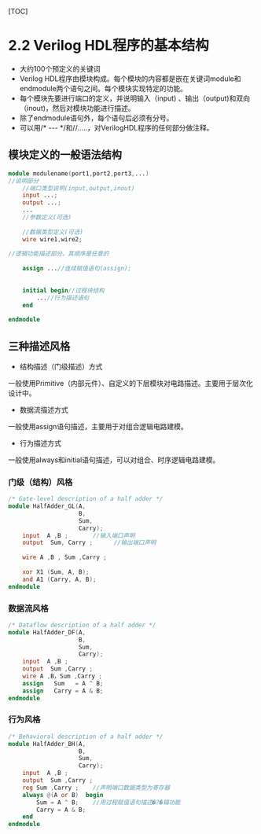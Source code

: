 [TOC]



# 2.2 Verilog HDL程序的基本结构

- 大约100个预定义的关键词
- Verilog HDL程序由模块构成。每个模块的内容都是嵌在关键词module和endmodule两个语句之间。每个模块实现特定的功能。
- 每个模块先要进行端口的定义，并说明输入（input) 、输出（output)和双向（inout)，然后对模块功能进行描述。
- 除了endmodule语句外，每个语句后必须有分号。
- 可以用/* --- */和//…..，对VerilogHDL程序的任何部分做注释。

## 模块定义的一般语法结构

```verilog
module modulename(port1,port2,port3,...)
//说明部分   
    //端口类型说明(input,output,inout)
    input ...;
    output ...;
    ...
    //参数定义(可选)
    
    //数据类型定义(可选)
    wire wire1,wire2;
    
//逻辑功能描述部分，其顺序是任意的
    
    assign ...//连续赋值语句(assign);
        
        
    initial begin//过程块结构
        ...//行为描述语句
    end    
      
endmodule
```





## 三种描述风格

- 结构描述（门级描述）方式

一般使用Primitive（内部元件）、自定义的下层模块对电路描述。主要用于层次化设计中。

- 数据流描述方式

一般使用assign语句描述，主要用于对组合逻辑电路建模。

- 行为描述方式

一般使用always和initial语句描述，可以对组合、时序逻辑电路建模。

### 门级（结构）风格

```verilog
/* Gate-level description of a half adder */
module HalfAdder_GL(A,
                    B,
                    Sum,
                    Carry);
    input  A ,B ;		//输入端口声明
    output  Sum, Carry ;      //输出端口声明
    
    wire A ,B , Sum ,Carry ;
    
    xor X1 (Sum, A, B);
    and A1 (Carry, A, B);
endmodule
```

### 数据流风格

```verilog
/* Dataflow description of a half adder */
module HalfAdder_DF(A,
                    B,
                    Sum,
                    Carry);
    input  A ,B ;
    output  Sum ,Carry ;
    wire A ,B，Sum ,Carry ;
    assign   Sum   = A ^ B;
    assign   Carry = A & B;
endmodule
```

### 行为风格

```verilog
/* Behavioral description of a half adder */
module HalfAdder_BH(A,
                    B,
                    Sum,
                    Carry);
    input  A ,B ;
    output  Sum ,Carry ;
    reg Sum ,Carry ;    //声明端口数据类型为寄存器
    always @(A or B)  begin
        Sum = A ^ B;	//用过程赋值语句描述�?�辑功能
        Carry = A & B;
    end
endmodule

```

